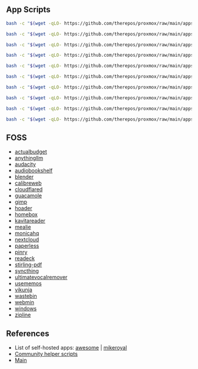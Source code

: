 ## App Scripts
```bash
bash -c "$(wget -qLO- https://github.com/therepos/proxmox/raw/main/apps/install-dockerhost.sh)"
```
```bash
bash -c "$(wget -qLO- https://github.com/therepos/proxmox/raw/main/apps/install-filebrowser.sh)"
```
```bash
bash -c "$(wget -qLO- https://github.com/therepos/proxmox/raw/main/apps/install-guacamole.sh)"
```
```bash
bash -c "$(wget -qLO- https://github.com/therepos/proxmox/raw/main/apps/install-jellyfin.sh)"
```
```bash
bash -c "$(wget -qLO- https://github.com/therepos/proxmox/raw/main/apps/install-metube.sh)"
```
```bash
bash -c "$(wget -qLO- https://github.com/therepos/proxmox/raw/main/apps/install-nvidiadriver.sh)"
```
```bash
bash -c "$(wget -qLO- https://github.com/therepos/proxmox/raw/main/apps/install-ollama.sh)"
```
```bash
bash -c "$(wget -qLO- https://github.com/therepos/proxmox/raw/main/apps/install-plex.sh)"
```
```bash
bash -c "$(wget -qLO- https://github.com/therepos/proxmox/raw/main/apps/install-portainer.sh)"
```
```bash
bash -c "$(wget -qLO- https://github.com/therepos/proxmox/raw/main/apps/install-samba.sh)"
```

## FOSS
- [actualbudget](https://github.com/actualbudget/actual-server/blob/master/docker-compose.yml)
- [anythingllm](https://github.com/Mintplex-Labs/anything-llm/blob/master/docker/HOW_TO_USE_DOCKER.md)
- [audacity](https://github.com/linuxserver/docker-audacity)
- [audiobookshelf](https://github.com/advplyr/audiobookshelf/blob/master/docker-compose.yml)
- [blender](https://github.com/linuxserver/docker-blender)
- [calibreweb](https://hub.docker.com/r/linuxserver/calibre-web)
- [cloudflared](https://tteck.github.io/Proxmox/#cloudflared-lxc)
- [guacamole](https://github.com/abesnier/docker-guacamole)
- [gimp](https://github.com/linuxserver/docker-gimp)
- [hoader](https://github.com/hoarder-app/hoarder/blob/main/docker/docker-compose.yml)
- [homebox](https://wiki.opensourceisawesome.com/books/home-and-small-business-inventory/page/install-and-configure-homebox)
- [kavitareader](https://wiki.kavitareader.com/installation/docker/)
- [mealie](https://docs.techdox.nz/mealie/)
- [monicahq](https://thehomelab.wiki/books/docker/page/monica-hq)
- [nextcloud](https://hub.docker.com/_/nextcloud)
- [paperless](https://docs.paperless-ngx.com/setup/#docker)
- [pinry](https://pinry.github.io/pinry/install-with-docker/)
- [readeck](https://readeck.org/en/docs/compose)
- [stirling-pdf](https://hub.docker.com/r/frooodle/s-pdf)
- [syncthing](https://github.com/syncthing/syncthing/blob/main/README-Docker.md)
- [ultimatevocalremover](https://github.com/Anjok07/ultimatevocalremovergui)
- [usememos](https://github.com/usememos/memos)
- [vikunja](https://vikunja.io/docs/full-docker-example/)
- [wastebin](https://awesome-docker-compose.com/apps/pastebins/wastebin)
- [webmin](https://webmin.com/download/#debian-and-derivatives)
- [windows](https://github.com/dockur/windows)
- [zipline](https://zipline.diced.sh/docs/get-started)

## References
- List of self-hosted apps: [awesome] | [mikeroyal]
- [Community helper scripts](https://community-scripts.github.io/ProxmoxVE/scripts)
- [Main](README.md)

[awesome]: https://github.com/awesome-selfhosted/awesome-selfhosted
[mikeroyal]: https://github.com/mikeroyal/Self-Hosting-Guide
